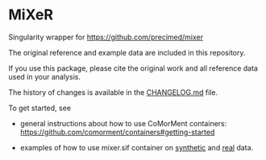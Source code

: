 # MiXeR
Singularity wrapper for https://github.com/precimed/mixer

The original reference and example data are included in this repository.

If you use this package, please cite the original work and all reference data used in your analysis.

The history of changes is available in the [CHANGELOG.md](CHANGELOG.md) file.

To get started, see 

- general instructions about how to use CoMorMent containers: https://github.com/comorment/containers#getting-started

- examples of how to use mixer.sif container on [synthetic](usecases/mixer_simu.md) and [real](usecases/mixer_real.md) data.



